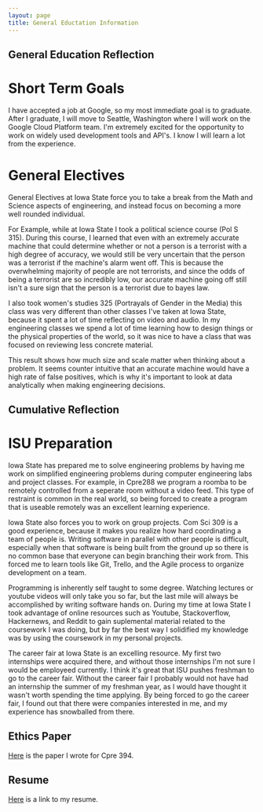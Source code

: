 ```yaml
---
layout: page
title: General Eductation Information
---
```


## General Education Reflection ##

# Short Term Goals #

I have accepted a job at Google, so my most immediate goal is to graduate. After I graduate, I will move to Seattle, Washington where I will work on the Google Cloud Platform team. I'm extremely excited for the opportunity to work on widely used development tools and API's. I know I will learn a lot from the experience.

# General Electives #

General Electives at Iowa State force you to take a break from the Math and Science aspects of engineering, and instead focus on becoming a more well rounded individual.

For Example, while at Iowa State I took a political science course (Pol S 315). During this course, I learned that even with an extremely accurate machine that could determine whether or not a person is a terrorist with a high degree of accuracy, we would still be very uncertain that the person was a terrorist if the machine's alarm went off. This is because the overwhelming majority of people are not terrorists, and since the odds of being a terrorist are so incredibly low, our accurate machine going off still isn't a sure sign that the person is a terrorist due to bayes law.

I also took women's studies 325 (Portrayals of Gender in the Media) this class was very different than other classes I've taken at Iowa State, because it spent a lot of time reflecting on video and audio. In my engineering classes we spend a lot of time learning how to design things or the physical properties of the world, so it was nice to have a class that was focused on reviewing less concrete material.

This result shows how much size and scale matter when thinking about a problem. It seems counter intuitive that an accurate machine would have a high rate of false positives, which is why it's important to look at data analytically when making engineering decisions.

## Cumulative Reflection ##

# ISU Preparation #

Iowa State has prepared me to solve engineering problems by having me work on simplified engineering problems during computer engineering labs and project classes. For example, in Cpre288 we program a roomba to be remotely controlled from a seperate room without a video feed. This type of restraint is common in the real world, so being forced to create a program that is useable remotely was an excellent learning experience.

Iowa State also forces you to work on group projects. Com Sci 309 is a good experience, because it makes you realize how hard coordinating a team of people is. Writing software in parallel with other people is difficult, especially when that software is being built from the ground up so there is no common base that everyone can begin branching their work from. This forced me to learn tools like Git, Trello, and the Agile process to organize development on a team.

Programming is inherently self taught to some degree. Watching lectures or youtube videos will only take you so far, but the last mile will always be accomplished by writing software hands on. During my time at Iowa State I took advantage of online resources such as Youtube, Stackoverflow, Hackernews, and Reddit to gain suplemental material related to the coursework I was doing, but by far the best way I solidified my knowledge was by using the coursework in my personal projects.

The career fair at Iowa State is an excelling resource. My first two internships were acquired there, and without those internships I'm not sure I would be employeed currently. I think it's great that ISU pushes freshman to go to the career fair. Without the career fair I probably would not have had an internship the summer of my freshman year, as I would have thought it wasn't worth spending the time applying. By being forced to go the career fair, I found out that there were companies interested in me, and my experience has snowballed from there.

## Ethics Paper ##

[Here](https://drive.google.com/file/d/0B5_DZ8nzaT5Hc0E0Wml1NmRIVlk/view?usp=sharing) is the paper I wrote for Cpre 394.

## Resume ##

[Here](/assets/Professional_CV.pdf) is a link to my resume.